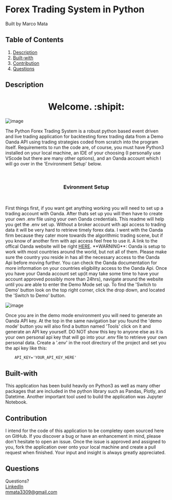 # Forex Trading System in Python
Built by Marco Mata

## Table of Contents
1. [Description](#description)
2. [Built-with](#built-with)
3. [Contribution](#contribution)
5. [Questions](#questions)

## Description
<h1 align="center">Welcome. :shipit:</h1> 


![image](https://github.com/itsmarcotime/Forex_trading_system_in_Python/assets/101440634/754accf7-842c-4092-8426-dd3811dfcd74)




<p>
    The Python Forex Trading System is a robust python based event driven and live trading application for backtesting forex trading data from a Demo Oanda API using trading strategies coded from scratch into the program itself. Requirements to run the code are, of course, you must have Python3 installed on your local machine, an IDE of your choosing (I personally use VScode but there are many other options), and an Oanda account which I will go over in the 'Environment Setup' below.
</p><br />
<h3 align="center">Evironment Setup</h3><br />
<p>
    First things first, if you want get anything working you will need to set up a trading account with Oanda. After thats set up you will then have to create your own .env file using your own Oanda credentials. This readme will help you get the .env set up. Without a broker account with api access to trading data it will be very hard to retrieve timely forex data. I went with the Oanda firm because they cater more towards the algorithmic trading scene, but if you know of another firm with api access feel free to use it. A link to the offical Oanda website will be right <a href="https://help.oanda.com/us/en/home.htm#">HERE</a>. **WARNING**: Oanda is setup to work with most countries around the world, but not all of them. Please make sure the country you reside in has all the necessary access to the Oanda Api before moving further. You can check the Oanda documentation for more information on your countries eligibility access to the Oanda Api. Once you have your Oanda account set up(it may take some time to have your account approved possibly more than 24hrs), navigate around the website until you are able to enter the Demo Mode set up. To find the 'Switch to Demo' button look on the top right corner, click the drop down, and located the 'Switch to Demo' button.  
</p>

![image](https://github.com/itsmarcotime/Forex_trading_system_in_Python/assets/101440634/158e8a3a-df9d-43ae-8a53-6aaaa86ce7df)


Once you are in the demo mode environment you will need to generate an Oanda API key. At the top in the same navigation bar you found the 'demo mode' button you will also find a button named 'Tools' click on it and generate an API key yourself. DO NOT show this key to anyone else as it is your own personal api key that will go into your .env file to retrieve your own personal data. Create a '.env' in the root directory of the project and set you the api key like this:<br />
```
    API_KEY='YOUR_API_KEY_HERE'
```




## Built-with
This application has been build heavily on Python3 as well as many other packages that are included in the python library such as Pandas, Plotly, and Datetime. Another important tool used to build the application was Jupyter Notebook. 

## Contribution
I intend for the code of this application to be completey open sourced here on GitHub. If you discover a bug or have an enhancement in mind, please don't hesitate to open an issue. Once the issue is approved and assigned to you, fork the application over onto your local machine and create a pull request when finished. Your input and insight is always greatly appreciated.

## Questions
Questions? <br /> 
<a href="https://www.linkedin.com/in/marco-mata-8165bb175/">LinkedIn</a><br />
mmata3309@gmail.com